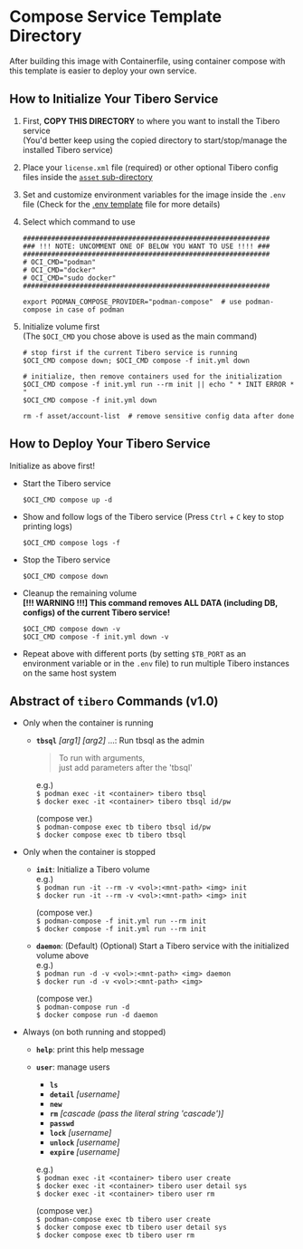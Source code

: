 # Compose Service Template Directory
After building this image with Containerfile, using container compose with this template is easier to deploy your own service.


## How to Initialize Your Tibero Service

1. First, **COPY THIS DIRECTORY** to where you want to install the Tibero service  
   (You'd better keep using the copied directory to start/stop/manage the installed Tibero service)

2. Place your `license.xml` file (required)
   or other optional Tibero config files inside the [`asset` sub-directory](asset/README.md)

3. Set and customize environment variables for the image inside the `.env` file
   (Check for the [.env template](example/env.template) file for more details)

4. Select which command to use
   ```
   #############################################################
   ### !!! NOTE: UNCOMMENT ONE OF BELOW YOU WANT TO USE !!!! ###
   #############################################################
   # OCI_CMD="podman"
   # OCI_CMD="docker"
   # OCI_CMD="sudo docker"
   #############################################################

   export PODMAN_COMPOSE_PROVIDER="podman-compose"  # use podman-compose in case of podman
   ```

5. Initialize volume first  
   (The `$OCI_CMD` you chose above is used as the main command)
   ```
   # stop first if the current Tibero service is running
   $OCI_CMD compose down; $OCI_CMD compose -f init.yml down

   # initialize, then remove containers used for the initialization
   $OCI_CMD compose -f init.yml run --rm init || echo " * INIT ERROR * "
   $OCI_CMD compose -f init.yml down

   rm -f asset/account-list  # remove sensitive config data after done
   ```


## How to Deploy Your Tibero Service

Initialize as above first!

- Start the Tibero service
  ```shell
  $OCI_CMD compose up -d
  ```

- Show and follow logs of the Tibero service (Press `Ctrl` + `C` key to stop printing logs)
  ```shell
  $OCI_CMD compose logs -f
  ```

- Stop the Tibero service
  ```shell
  $OCI_CMD compose down
  ```

- Cleanup the remaining volume  
  **[!!! WARNING !!!] This command removes ALL DATA (including DB, configs) of the current Tibero service!**
  ```shell
  $OCI_CMD compose down -v
  $OCI_CMD compose -f init.yml down -v
  ```

- Repeat above with different ports (by setting `$TB_PORT` as an environment variable or in the `.env` file)
  to run multiple Tibero instances on the same host system


## Abstract of `tibero` Commands (v1.0)

 * Only when the container is running

   - **`tbsql`** *[arg1] [arg2]* ...: Run tbsql as the admin  
        > To run with arguments,  
          just add parameters after the 'tbsql'  
  
     e.g.)  
       `$ podman exec -it <container> tibero tbsql`  
       `$ docker exec -it <container> tibero tbsql id/pw`  
  
       (compose ver.)  
       `$ podman-compose exec tb tibero tbsql id/pw`  
       `$ docker compose exec tb tibero tbsql`  


 * Only when the container is stopped

   - **`init`**: Initialize a Tibero volume  
     e.g.)  
       `$ podman run -it --rm -v <vol>:<mnt-path> <img> init`  
       `$ docker run -it --rm -v <vol>:<mnt-path> <img> init`  
  
       (compose ver.)  
       `$ podman-compose -f init.yml run --rm init`  
       `$ docker compose -f init.yml run --rm init`  
  
   - **`daemon`**: (Default) (Optional) Start a Tibero service with the initialized volume above  
     e.g.)  
       `$ podman run -d -v <vol>:<mnt-path> <img> daemon`  
       `$ docker run -d -v <vol>:<mnt-path> <img>`  
  
       (compose ver.)  
       `$ podman-compose run -d`  
       `$ docker compose run -d daemon`  


 * Always (on both running and stopped)

   - **`help`**: print this help message  
   - **`user`**: manage users  
     - **`ls`**  
     - **`detail`** *[username]*  
     - **`new`**  
     - **`rm`** *[cascade (pass the literal string 'cascade')]*  
     - **`passwd`**  
     - **`lock`** *[username]*  
     - **`unlock`** *[username]*  
     - **`expire`** *[username]*  
  
     e.g.)  
       `$ podman exec -it <container> tibero user create`  
       `$ docker exec -it <container> tibero user detail sys`  
       `$ docker exec -it <container> tibero user rm`  
  
       (compose ver.)  
       `$ podman-compose exec tb tibero user create`  
       `$ docker compose exec tb tibero user detail sys`  
       `$ docker compose exec tb tibero user rm`  
